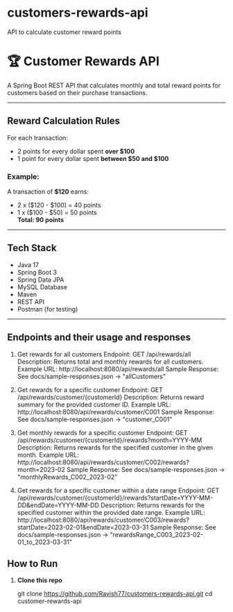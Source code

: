 # customers-rewards-api
API to calculate customer reward points

# 🏆 Customer Rewards API

A Spring Boot REST API that calculates monthly and total reward points for customers based on their purchase transactions.

---

##  Reward Calculation Rules

For each transaction:
-  2 points for every dollar spent **over $100**
-  1 point for every dollar spent **between $50 and $100**

### Example:
A transaction of **$120** earns:
- 2 x ($120 - $100) = 40 points
- 1 x ($100 - $50) = 50 points  
**Total: 90 points**

---

##  Tech Stack

- Java 17
- Spring Boot 3
- Spring Data JPA
- MySQL Database
- Maven
- REST API
- Postman (for testing)

---

##  Endpoints and their usage and responses
1. Get rewards for all customers
Endpoint: GET /api/rewards/all
Description: Returns total and monthly rewards for all customers.
Example URL:
http://localhost:8080/api/rewards/all
Sample Response: See docs/sample-responses.json → "allCustomers"

2. Get rewards for a specific customer
Endpoint: GET /api/rewards/customer/{customerId}
Description: Returns reward summary for the provided customer ID.
Example URL:
http://localhost:8080/api/rewards/customer/C001
Sample Response: See docs/sample-responses.json → "customer_C001"

3. Get monthly rewards for a specific customer
Endpoint: GET /api/rewards/customer/{customerId}/rewards?month=YYYY-MM
Description: Returns rewards for the specified customer in the given month.
Example URL:
http://localhost:8080/api/rewards/customer/C002/rewards?month=2023-02
Sample Response: See docs/sample-responses.json → "monthlyRewards_C002_2023-02"

4. Get rewards for a specific customer within a date range
Endpoint: GET /api/rewards/customer/{customerId}/rewards?startDate=YYYY-MM-DD&endDate=YYYY-MM-DD
Description: Returns rewards for the specified customer within the provided date range.
Example URL:
http://localhost:8080/api/rewards/customer/C003/rewards?startDate=2023-02-01&endDate=2023-03-31
Sample Response: See docs/sample-responses.json → "rewardsRange_C003_2023-02-01_to_2023-03-31"





##  How to Run

1. **Clone this repo**
   
   git clone https://github.com/Ravish77/customers-rewards-api.git
   cd customer-rewards-api

